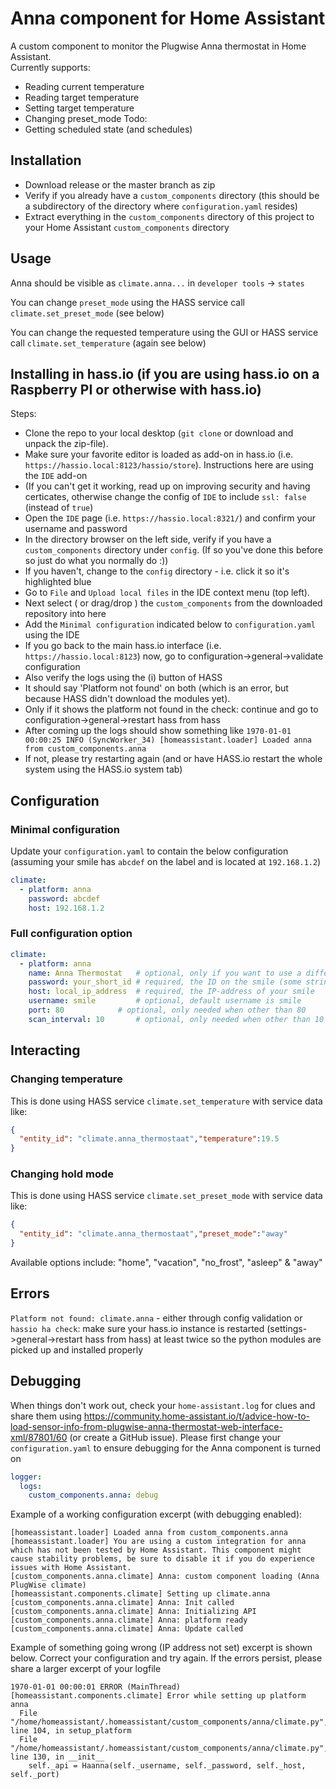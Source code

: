 # Anna component for Home Assistant
A custom component to monitor the Plugwise Anna thermostat in Home Assistant.  
Currently supports:
- Reading current temperature
- Reading target temperature
- Setting target temperature
- Changing preset_mode 
Todo:
- Getting scheduled state (and schedules)

## Installation
- Download release or the master branch as zip
- Verify if you already have a `custom_components` directory (this should be a subdirectory of the directory where `configuration.yaml` resides)
- Extract everything in the `custom_components` directory of this project to your Home Assistant `custom_components` directory

## Usage

Anna should be visible as `climate.anna...` in `developer tools` -> `states` 

You can change `preset_mode` using the HASS service call `climate.set_preset_mode` (see below)

You can change the requested temperature using the GUI or HASS service call `climate.set_temperature` (again see below)

## Installing in hass.io (if you are using hass.io on a Raspberry PI or otherwise with hass.io)

Steps:

 - Clone the repo to your local desktop (`git clone` or download and unpack the zip-file).
 - Make sure your favorite editor is loaded as add-on in hass.io (i.e. `https://hassio.local:8123/hassio/store`). Instructions here are using the `IDE` add-on
 - (If you can't get it working, read up on improving security and having certicates, otherwise change the config of `IDE` to include `ssl: false` (instead of `true`)
 - Open the `IDE` page (i.e. `https://hassio.local:8321/`) and confirm your username and password
 - In the directory browser on the left side, verify if you have a `custom_components` directory under `config`. (If so you've done this before so just do what you normally do :))
 - If you haven't, change to the `config` directory - i.e. click it so it's highlighted blue
 - Go to `File` and `Upload local files` in the IDE context menu (top left).
 - Next select ( or drag/drop ) the `custom_components` from the downloaded repository into here
 - Add the `Minimal configuration` indicated below to `configuration.yaml` using the IDE
 - If you go back to the main hass.io interface (i.e. `https://hassio.local:8123`) now, go to configuration->general->validate configuration
 - Also verify the logs using the (i) button of HASS
 - It should say 'Platform not found' on both (which is an error, but because HASS didn't download the modules yet). 
 - Only if it shows the platform not found in the check: continue and go to configuration->general->restart hass from hass
 - After coming up the logs should show something like `1970-01-01 00:00:25 INFO (SyncWorker_34) [homeassistant.loader] Loaded anna from custom_components.anna`
 - If not, please try restarting again (and or have HASS.io restart the whole system using the HASS.io system tab)

## Configuration

### Minimal configuration

Update your `configuration.yaml` to contain the below configuration (assuming your smile has `abcdef` on the label and is located at `192.168.1.2`)

```yaml
climate:
  - platform: anna
    password: abcdef
    host: 192.168.1.2
```

### Full configuration option

```yaml
climate:
  - platform: anna
    name: Anna Thermostat   # optional, only if you want to use a different name
    password: your_short_id # required, the ID on the smile (some string of 6 characters)
    host: local_ip_address  # required, the IP-address of your smile
    username: smile         # optional, default username is smile
    port: 80 		    # optional, only needed when other than 80
    scan_interval: 10       # optional, only needed when other than 10
```

## Interacting
 
### Changing temperature

This is done using HASS service `climate.set_temperature` with service data like:

```json
{
  "entity_id": "climate.anna_thermostaat","temperature":19.5
}
```

### Changing hold mode

This is done using HASS service `climate.set_preset_mode` with service data like:

```json
{
  "entity_id": "climate.anna_thermostaat","preset_mode":"away"
}
```

Available options include: "home", "vacation", "no_frost", "asleep" & "away"

## Errors

`Platform not found: climate.anna` - either through config validation or `hassio ha check`: make sure your hass.io instance is restarted (settings->general->restart hass from hass) at least twice so the python modules are picked up and installed properly

## Debugging

When things don't work out, check your `home-assistant.log` for clues and share them using https://community.home-assistant.io/t/advice-how-to-load-sensor-info-from-plugwise-anna-thermostat-web-interface-xml/87801/60 (or create a GitHub issue). Please first change your `configuration.yaml` to ensure debugging for the Anna component is turned on 

```yaml
logger:
  logs:
    custom_components.anna: debug
```

Example of a working configuration excerpt (with debugging  enabled):

```
[homeassistant.loader] Loaded anna from custom_components.anna
[homeassistant.loader] You are using a custom integration for anna which has not been tested by Home Assistant. This component might cause stability problems, be sure to disable it if you do experience issues with Home Assistant.
[custom_components.anna.climate] Anna: custom component loading (Anna PlugWise climate)
[homeassistant.components.climate] Setting up climate.anna
[custom_components.anna.climate] Anna: Init called
[custom_components.anna.climate] Anna: Initializing API
[custom_components.anna.climate] Anna: platform ready
[custom_components.anna.climate] Anna: Update called
```

Example of something going wrong (IP address not set) excerpt is shown below. Correct your configuration and try again. If the errors persist, please share a larger excerpt of your logfile

```
1970-01-01 00:00:01 ERROR (MainThread) [homeassistant.components.climate] Error while setting up platform anna
  File "/home/homeassistant/.homeassistant/custom_components/anna/climate.py", line 104, in setup_platform
  File "/home/homeassistant/.homeassistant/custom_components/anna/climate.py", line 130, in __init__
    self._api = Haanna(self._username, self._password, self._host, self._port)
```

